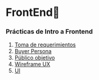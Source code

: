 
# FrontEnd🚀

### Prácticas de Intro a Frontend

1. [Toma de requerimientos](https://github.com/Wd18x/LaunchX_FrontEnd/blob/main/01-INTRO/Requerimientos.pdf)
2. [Buyer Persona](https://github.com/Wd18x/LaunchX_FrontEnd/blob/main/01-INTRO/BuyerPersona.pdf)
3. [Público objetivo](https://github.com/Wd18x/LaunchX_FrontEnd/blob/main/01-INTRO/Publico%20Objetivo.pdf)
4. [Wireframe UX](https://github.com/Wd18x/LaunchX_FrontEnd/blob/main/01-INTRO/Wireframe(Abogabot).pdf)
5. [UI](https://github.com/Wd18x/LaunchX_FrontEnd/blob/main/01-INTRO/UI_(Abogabot).pdf)
